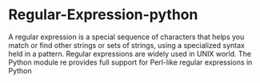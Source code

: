 # Regular-Expression-python
A regular expression is a special sequence of characters that helps you match or find other strings or sets of strings, using a specialized syntax held in a pattern. Regular expressions are widely used in UNIX world. The Python module re provides full support for Perl-like regular expressions in Python
